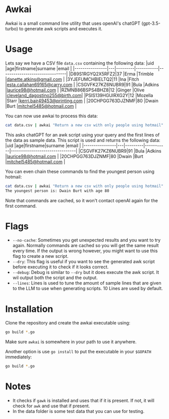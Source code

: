 # Awkai

Awkai is a small command line utility that uses openAI's chatGPT (gpt-3.5-turbo) to generate awk scripts and executes it.

# Usage

Lets say we have a CSV file `data.csv` containing the following data:
|uid |age|firstname|surname |email |
|----------------|---|---------|-----------|--------------------------------|
|D89S1RGYQ2X5RFZ2|37 |Erma |Trimble |danette.atkins@gmail.com |
|3YJEFUMCHBIELTQ2|11 |Ina |Fitch |esta.callahan69165@carry.com |
|CSGVFK27KZ6NUBR9|91 |Bula |Adkins |laurice98@hotmail.com |
|RZMNB86BSPS4BHZ8|12 |Ginger |Olive |cleveland_dagostino255@birth.com|
|PSIS139HGUIRXG2Y|12 |Mozella |Starr |kerri.bair49453@printing.com |
|20CHPGG763DJZNMF|80 |Dwain |Burt |mitchel5485@hotmail.com |

You can now use awkai to process this data:

```bash
cat data.csv | awkai "Return a new csv with only people using hotmail"
```

This asks chatGPT for an awk script using your query and the first lines of the data as sample data. This script is used and returns the following data:
|uid |age|firstname|surname |email |
|----------------|---|---------|-----------|--------------------------------|
|CSGVFK27KZ6NUBR9|91 |Bula |Adkins |laurice98@hotmail.com |
|20CHPGG763DJZNMF|80 |Dwain |Burt |mitchel5485@hotmail.com |

You can even chain these commands to find the youngest person using hotmail:

```bash
cat data.csv | awkai "Return a new csv with only people using hotmail" | awkai "Find the youngest person"
The youngest person is: Dwain Burt with age 80
```

Note that commands are cached, so it won't contact openAI again for the first command.

# Flags

- `--no-cache`: Sometimes you get unexpected results and you want to try again. Normally commands are cached so you will get the same result every time. If the output is wrong however, you might want to use this flag to create a new script.
- `--dry`: This flag is useful if you want to see the generated awk script before executing it to check if it looks correct.
- `--debug`: Debug is similar to `--dry` but it does execute the awk script. It wil output both the script and the output.
- `--lines`: Lines is used to tune the amount of sample lines that are given to the LLM to use when generating scripts. 10 Lines are used by default.

# Installation

Clone the repository and create the awkai executable using:

```bash
go build *.go
```

Make sure `awkai` is somewhere in your path to use it anywhere.

Another option is use `go install` to put the executable in your `$GOPATH` immediately:

```bash
go build *.go
```

# Notes

- It checks if `gawk` is installed and uses that if it is present. If not, it will check for `awk` and use that if present.
- In the data folder is some test data that you can use for testing.
